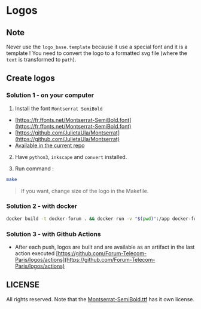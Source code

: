 # Logos

## Note

Never use the `logo_base.template` because it use a special font and it is a template ! You need to convert the logo to a formatted svg file (where the `text` is transformed to `path`).

## Create logos

### Solution 1 - on your computer

1. Install the font `Montserrat SemiBold`

- [https://fr.ffonts.net/Montserrat-SemiBold.font](https://fr.ffonts.net/Montserrat-SemiBold.font)
- [https://github.com/JulietaUla/Montserrat](https://github.com/JulietaUla/Montserrat)
- [Available in the current repo](Montserrat-SemiBold.ttf)

2. Have `python3`, `inkscape` and `convert` installed.

3. Run command :

```sh
make
```

> If you want, change size of the logo in the Makefile.

### Solution 2 - with docker

```sh
docker build -t docker-forum . && docker run -v "$(pwd)":/app docker-forum
```

### Solution 3 - with Github Actions

- After each push, logos are built and are available as an artifact in the last action executed  [https://github.com/Forum-Telecom-Paris/logos/actions](https://github.com/Forum-Telecom-Paris/logos/actions)

## LICENSE

All rights reserved.
Note that the [Montserrat-SemiBold.ttf](Montserrat-SemiBold.ttf) has it own license.
